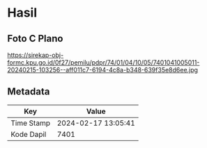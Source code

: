 # Hasil

## Foto C Plano

https://sirekap-obj-formc.kpu.go.id/0f27/pemilu/pdpr/74/01/04/10/05/7401041005011-20240215-103256--aff011c7-6194-4c8a-b348-639f35e8d6ee.jpg


## Metadata

| Key        | Value               |
| ---------- | ------------------- |
| Time Stamp | 2024-02-17 13:05:41 |
| Kode Dapil | 7401                |



